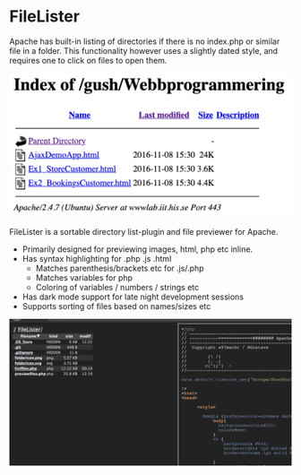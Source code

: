 # FileLister

Apache has built-in listing of directories if there is no index.php or similar file in a folder. 
This functionality however uses a slightly dated style, and requires one to click on files to open them.

![screenshot](screenshotorig.png)

FileLister is a sortable directory list-plugin and file previewer for Apache.

* Primarily designed for previewing images, html, php etc inline.
* Has syntax highlighting for .php .js .html
  * Matches parenthesis/brackets etc for .js/.php
  * Matches variables for php
  * Coloring of variables / numbers / strings etc
* Has dark mode support for late night development sessions
* Supports sorting of files based on names/sizes etc

![screenshot](screenshotv1.png)
